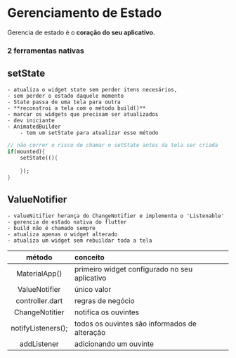 # Gerenciamento de Estado

Gerencia de estado é o **coração do seu aplicativo.**

### 2 ferramentas nativas 

## setState

    - atualiza o widget state sem perder itens necesários, 
    - sem perder o estado daquele momento
    - State passa de uma tela para outra
    - **reconstroi a tela com o método build()**
    - marcar os widgets que precisam ser atualizados
    - dev iniciante
    - AnimatedBuilder 
        - tem um setState para atualizar esse método

```dart
// não correr o risco de chamar o setState antes da tela ser criada
if(mounted){
	setState((){
	
	});
}
```

## ValueNotifier

    - valueNitifier herança do ChangeNotifier e implementa o 'Listenable'
    - gerencia de estado nativa do flutter
    - build não é chamado sempre
    - atualiza apenas o widget alterado
    - atualiza um widget sem rebuildar toda a tela

| método | conceito |
|:---:|:---|
| MaterialApp() | primeiro widget configurado no seu aplicativo |
| ValueNotifier | único valor |
| controller.dart | regras de negócio |
| ChangeNotitier | notifica os ouvintes |
| notifyListeners(); | todos os ouvintes são informados de alteração |
| addListener | adicionando um ouvinte |


